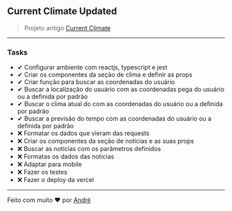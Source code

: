 ## Current Climate Updated

> Projeto antigo <a href="https://github.com/vianaandre/current_climate">Current Climate</a>

<hr />

### Tasks
<ul>
    <li>✔ Configurar ambiente com reactjs, typescript e jest</li>
    <li>✔  Criar os componentes da seção de clima e definir as props</li>
    <li>✔ Criar função para buscar as coordenadas do usuário</li>
    <li>✔ Buscar a localização do usuário com as coordenadas pega do usuário ou a definida por padrão</li>
    <li>✔ Buscar o clima atual do com as coordenadas do usuário ou a definida por padrão</li>
    <li>✔ Buscar a previsão do tempo com as coordenadas do usuário ou a definida por padrão</li>
    <li>❌ Formatar os dados que vieram das requests</li>
    <li>❌ Criar os componentes da seção de notícias e as suas props</li>
    <li>❌ Buscar as noticias com os parâmetros definidos</li>
    <li>❌ Formatas os dados das noticias</li>
    <li>❌ Adaptar para mobile</li>
    <li>❌ Fazer os testes</li>
    <li>❌ Fazer o deploy da vercel</li>
</ul>

<hr />

Feito com muito ❤ por <a href="https://github.com/vianaandre/">André</a>

